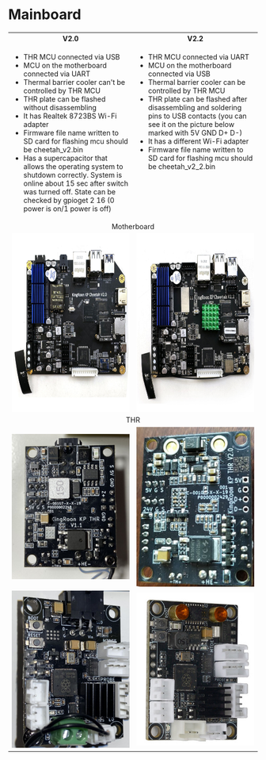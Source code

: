 # Mainboard

<table>
  <tr>
    <th style="text-align:center">V2.0</th>
    <th style="text-align:center">V2.2</th>
  </tr>
  <tr>
    <td width="50%" valign="top">
      <ul>
        <li>THR MCU connected via USB</li>
        <li>MCU on the motherboard connected via UART</li>
        <li>Thermal barrier cooler can't be controlled by THR MCU</li>
        <li>THR plate can be flashed without disassembling</li>
        <li>It has Realtek 8723BS Wi-Fi adapter</li>
        <li>Firmware file name written to SD card for flashing mcu should be cheetah_v2.bin</li>
        <li>Has a supercapacitor that allows the operating system to shutdown correctly. System is online about 15 sec
          after switch was turned off. State can be checked by gpioget 2 16 (0 power is on/1 power is off)</li>
      </ul>
    </td>
    <td width="50%" valign="top">
      <ul>
        <li>THR MCU connected via UART</li>
        <li>MCU on the motherboard connected via USB</li>
        <li>Thermal barrier cooler can be controlled by THR MCU</li>
        <li>THR plate can be flashed after disassembling and soldering pins to USB contacts (you can see it on the
          picture below marked with 5V GND D+ D-)</li>
        <li>It has a different Wi-Fi adapter</li>
        <li>Firmware file name written to SD card for flashing mcu should be cheetah_v2_2.bin</li>
      </ul>
    </td>
  </tr>
  <tr>
    <td colspan="2" style="text-align:center">Motherboard</td>
  <tr>
    <td style="text-align:center"><img src="./pictures/diff/MB2.0.jpg" alt="MB 2.0" width="360px" height="360px"></td>
    <td style="text-align:center"><img src="./pictures/diff/MB2.2.jpg" alt="MB 2.2" width="360px" height="360px"></td>
  </tr>
  <tr>
    <td colspan="2" style="text-align:center">THR</td>
  <tr>
  <tr>
    <td style="text-align:center"><img src="./pictures/diff/THR_V1.0_1.jpg" alt="THR 1.0 back" width="360px"></td>
    <td style="text-align:center"><img src="./pictures/diff/THR_V2.0_1.jpg" alt="THR 2.0 back" width="360px"></td>
  </tr>
  <tr>
    <td style="text-align:center"><img src="./pictures/diff/THR_V1.0_2.jpg" alt="THR 1.0 front" width="360px"></td>
    <td style="text-align:center"><img src="./pictures/diff/THR_V2.0_2.jpg" alt="THR 2.0 front" width="360px"></td>
  </tr>
</table>
